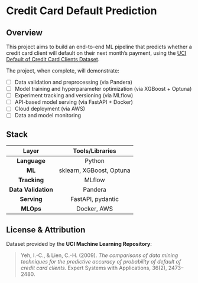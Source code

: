 # Credit Card Default Prediction

## Overview
This project aims to build an end-to-end ML pipeline that predicts whether a credit card client will default on their next month’s payment, using the [UCI Default of Credit Card Clients Dataset](https://archive.ics.uci.edu/ml/datasets/default+of+credit+card+clients).

The project, when complete, will demonstrate:
- [ ] Data validation and preprocessing (via Pandera)
- [ ] Model training and hyperparameter optimization (via XGBoost + Optuna)
- [ ] Experiment tracking and versioning (via MLflow)
- [ ] API-based model serving (via FastAPI + Docker)
- [ ] Cloud deployment (via AWS)
- [ ] Data and model monitoring

## Stack
| Layer | Tools/Libraries |
| :---: | :---: |
| **Language** | Python |
| **ML** | sklearn, XGBoost, Optuna |
| **Tracking** | MLflow |
| **Data Validation** | Pandera |
| **Serving** | FastAPI, pydantic |
| **MLOps** | Docker, AWS |

## License & Attribution
Dataset provided by the **UCI Machine Learning Repository**:  
> Yeh, I.-C., & Lien, C.-H. (2009). *The comparisons of data mining techniques for the predictive accuracy of probability of default of credit card clients.* Expert Systems with Applications, 36(2), 2473–2480.

